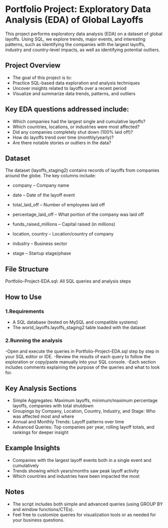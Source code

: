 # Portfolio Project: Exploratory Data Analysis (EDA) of Global Layoffs
This project performs exploratory data analysis (EDA) on a dataset of global layoffs. Using SQL, we explore trends, major events, and interesting patterns, such as identifying the companies with the largest layoffs, industry and country-level impacts, as well as identifying potential outliers.

## Project Overview
- The goal of this project is to:
- Practice SQL-based data exploration and analysis techniques
- Uncover insights related to layoffs over a recent period
- Visualize and summarize data trends, patterns, and outliers

 ## Key EDA questions addressed include:
- Which companies had the largest single and cumulative layoffs?
- Which countries, locations, or industries were most affected?
- Did any companies completely shut down (100% laid off)?
- How do layoffs trend over time (monthly/yearly)?
- Are there notable stories or outliers in the data?

## Dataset
The dataset (layoffs_staging2) contains records of layoffs from companies around the globe. The key columns include:

- company – Company name

- date – Date of the layoff event

- total_laid_off – Number of employees laid off

- percentage_laid_off – What portion of the company was laid off

- funds_raised_millions – Capital raised (in millions)

- location, country – Location/country of company

- industry – Business sector

- stage – Startup stage/phase

## File Structure
Portfolio-Project-EDA.sql: All SQL queries and analysis steps

## How to Use
### 1.Requirements
- A SQL database (tested on MySQL and compatible systems)
- The world_layoffs.layoffs_staging2 table loaded with the dataset

### 2.Running the analysis
-Open and execute the queries in Portfolio-Project-EDA.sql step by step in your SQL editor or IDE.
-Review the results of each query to follow the exploration or copy/paste manually into your SQL console.
-Each section includes comments explaining the purpose of the queries and what to look for.

## Key Analysis Sections
- Simple Aggregates: Maximum layoffs, minimum/maximum percentage layoffs, companies with total shutdown
- Groupings by Company, Location, Country, Industry, and Stage: Who was affected most and where
- Annual and Monthly Trends: Layoff patterns over time
- Advanced Queries: Top companies per year, rolling layoff totals, and rankings for deeper insight

## Example Insights
- Companies with the largest layoff events both in a single event and cumulatively
- Trends showing which years/months saw peak layoff activity
- Which countries and industries have been impacted the most

## Notes
- The script includes both simple and advanced queries (using GROUP BY and window functions/CTEs).
- Feel free to customize queries for visualization tools or as needed for your business questions.


